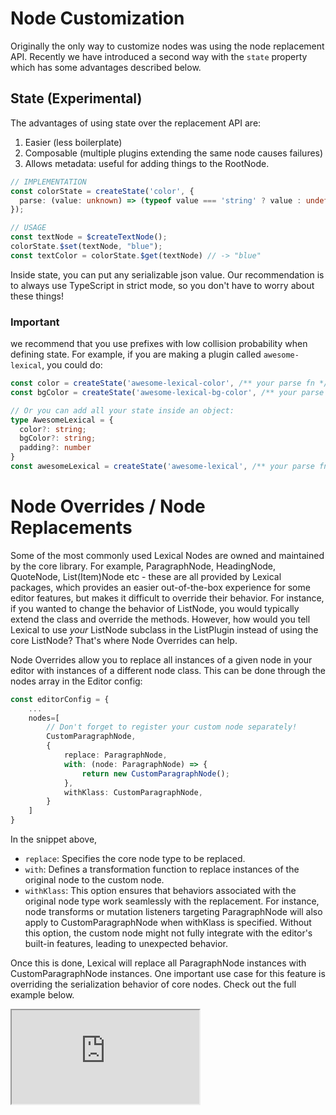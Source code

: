 # Node Customization

Originally the only way to customize nodes was using the node replacement API. Recently we have introduced a second way with the `state` property which has some advantages described below.

## State (Experimental)

The advantages of using state over the replacement API are:
1. Easier (less boilerplate)
2. Composable (multiple plugins extending the same node causes failures)
3. Allows metadata: useful for adding things to the RootNode.

```ts
// IMPLEMENTATION
const colorState = createState('color', {
  parse: (value: unknown) => (typeof value === 'string' ? value : undefined),
});

// USAGE
const textNode = $createTextNode();
colorState.$set(textNode, "blue");
const textColor = colorState.$get(textNode) // -> "blue"
```

Inside state, you can put any serializable json value. Our recommendation is to always use TypeScript in strict mode, so you don't have to worry about these things!

### Important

we recommend that you use prefixes with low collision probability when defining state. For example, if you are making a plugin called `awesome-lexical`, you could do:

```ts
const color = createState('awesome-lexical-color', /** your parse fn */)
const bgColor = createState('awesome-lexical-bg-color', /** your parse fn */)

// Or you can add all your state inside an object:
type AwesomeLexical = {
  color?: string;
  bgColor?: string;
  padding?: number
}
const awesomeLexical = createState('awesome-lexical', /** your parse fn which returns AwesomeLexical type */)

```

# Node Overrides / Node Replacements

Some of the most commonly used Lexical Nodes are owned and maintained by the core library. For example, ParagraphNode, HeadingNode, QuoteNode, List(Item)Node etc - these are all provided by Lexical packages, which provides an easier out-of-the-box experience for some editor features, but makes it difficult to override their behavior. For instance, if you wanted to change the behavior of ListNode, you would typically extend the class and override the methods. However, how would you tell Lexical to use *your* ListNode subclass in the ListPlugin instead of using the core ListNode? That's where Node Overrides can help.

Node Overrides allow you to replace all instances of a given node in your editor with instances of a different node class. This can be done through the nodes array in the Editor config:

```ts
const editorConfig = {
    ...
    nodes=[
        // Don't forget to register your custom node separately!
        CustomParagraphNode,
        {
            replace: ParagraphNode,
            with: (node: ParagraphNode) => {
                return new CustomParagraphNode();
            },
            withKlass: CustomParagraphNode,
        }
    ]
}
```
In the snippet above,
- `replace`: Specifies the core node type to be replaced. 
- `with`: Defines a transformation function to replace instances of the original node to the custom node.  
- `withKlass`: This option ensures that behaviors associated with the original node type work seamlessly with the replacement. For instance, node transforms or mutation listeners targeting ParagraphNode will also apply to CustomParagraphNode when withKlass is specified. Without this option, the custom node might not fully integrate with the editor's built-in features, leading to unexpected behavior.

Once this is done, Lexical will replace all ParagraphNode instances with CustomParagraphNode instances. One important use case for this feature is overriding the serialization behavior of core nodes. Check out the full example below.

<iframe src="https://codesandbox.io/embed/ecstatic-maxwell-kw5utu?fontsize=14&hidenavigation=1&module=/src/Editor.js,/src/plugins/CollapsiblePlugin.ts,/src/nodes/CollapsibleContainerNode.ts&theme=dark&view=split"
     style={{width:'100%', height:'700px', border:0, borderRadius:'4px', overflow:'hidden'}}
     title="lexical-collapsible-container-plugin-example"
     allow="accelerometer; ambient-light-sensor; camera; encrypted-media; geolocation; gyroscope; hid; microphone; midi; payment; usb; vr; xr-spatial-tracking"
     sandbox="allow-forms allow-modals allow-popups allow-popups-to-escape-sandbox allow-presentation allow-same-origin allow-scripts"
></iframe>
